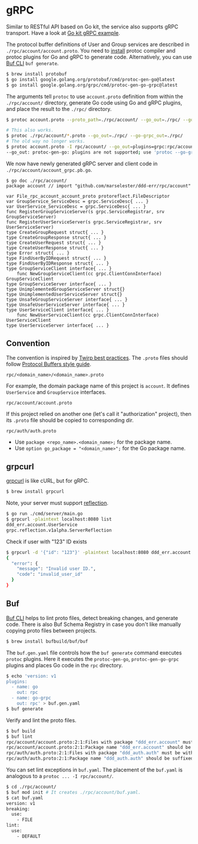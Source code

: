 # gRPC

Similar to RESTful API based on Go kit, the service also supports gRPC transport.
Have a look at [Go kit gRPC example](https://github.com/go-kit/examples/blob/master/addsvc/pkg/addtransport/grpc.go).

The protocol buffer definitions of User and Group services are described in `./rpc/account/account.proto`.
You need to [install](https://grpc.io/docs/quickstart/go.html) protoc compiler and protoc plugins for Go and gRPC to generate code.
Alternatively, you can use [Buf CLI](#buf) `buf generate`.

```sh
$ brew install protobuf
$ go install google.golang.org/protobuf/cmd/protoc-gen-go@latest
$ go install google.golang.org/grpc/cmd/protoc-gen-go-grpc@latest
```

The arguments tell `protoc` to use `account.proto` definition
from within the `./rpc/account/` directory,
generate Go code using Go and gRPC plugins,
and place the result to the `./rpc/` directory.

```sh
$ protoc account.proto --proto_path=./rpc/account/ --go_out=./rpc/ --go-grpc_out=./rpc/

# This also works.
$ protoc ./rpc/account/*.proto --go_out=./rpc/ --go-grpc_out=./rpc/
# The old way no longer works.
$ protoc account.proto -I rpc/account/ --go_out=plugins=grpc:rpc/account/
--go_out: protoc-gen-go: plugins are not supported; use 'protoc --go-grpc_out=...' to generate gRPC
```

We now have newly generated gRPC server and client code in `./rpc/account/account_grpc.pb.go`.

```
$ go doc ./rpc/account/
package account // import "github.com/marselester/ddd-err/rpc/account"

var File_rpc_account_account_proto protoreflect.FileDescriptor
var GroupService_ServiceDesc = grpc.ServiceDesc{ ... }
var UserService_ServiceDesc = grpc.ServiceDesc{ ... }
func RegisterGroupServiceServer(s grpc.ServiceRegistrar, srv GroupServiceServer)
func RegisterUserServiceServer(s grpc.ServiceRegistrar, srv UserServiceServer)
type CreateGroupRequest struct{ ... }
type CreateGroupResponse struct{ ... }
type CreateUserRequest struct{ ... }
type CreateUserResponse struct{ ... }
type Error struct{ ... }
type FindUserByIDRequest struct{ ... }
type FindUserByIDResponse struct{ ... }
type GroupServiceClient interface{ ... }
    func NewGroupServiceClient(cc grpc.ClientConnInterface) GroupServiceClient
type GroupServiceServer interface{ ... }
type UnimplementedGroupServiceServer struct{}
type UnimplementedUserServiceServer struct{}
type UnsafeGroupServiceServer interface{ ... }
type UnsafeUserServiceServer interface{ ... }
type UserServiceClient interface{ ... }
    func NewUserServiceClient(cc grpc.ClientConnInterface) UserServiceClient
type UserServiceServer interface{ ... }
```

## Convention

The convention is inspired by [Twirp best practices](https://twitchtv.github.io/twirp/docs/best_practices.html).
The `.proto` files should follow [Protocol Buffers style guide](https://developers.google.com/protocol-buffers/docs/style).

```
rpc/<domain_name>/<domain_name>.proto
```

For example, the domain package name of this project is `account`.
It defines `UserService` and `GroupService` interfaces.

```
rpc/account/account.proto
```

If this project relied on another one (let's call it "authorization" project),
then its `.proto` file should be copied to corresponding dir.

```
rpc/auth/auth.proto
```

- Use `package <repo_name>.<domain_name>;` for the package name.
- Use `option go_package = "<domain_name>";` for the Go package name.

## grpcurl

[grpcurl](https://github.com/fullstorydev/grpcurl) is like cURL, but for gRPC.

```sh
$ brew install grpcurl
```

Note, your server must support
[reflection](https://github.com/grpc/grpc-go/blob/master/Documentation/server-reflection-tutorial.md).

```sh
$ go run ./cmd/server/main.go
$ grpcurl -plaintext localhost:8080 list
ddd_err.account.UserService
grpc.reflection.v1alpha.ServerReflection
```

Check if user with "123" ID exists

```sh
$ grpcurl -d '{"id": "123"}' -plaintext localhost:8080 ddd_err.account.UserService/FindUserByID
{
  "error": {
    "message": "Invalid user ID.",
    "code": "invalid_user_id"
  }
}
```

## Buf

[Buf CLI](https://docs.buf.build/tour/introduction) helps to lint proto files, detect breaking changes, and generate code.
There is also Buf Schema Registry in case you don't like manually copying proto files between projects.

```sh
$ brew install bufbuild/buf/buf
```

The `buf.gen.yaml` file controls how the `buf generate` command executes `protoc` plugins.
Here it executes the `protoc-gen-go`, `protoc-gen-go-grpc` plugins and places Go code in the `rpc` directory.

```sh
$ echo 'version: v1
plugins:
  - name: go
    out: rpc
  - name: go-grpc
    out: rpc' > buf.gen.yaml
$ buf generate
```

Verify and lint the proto files.

```sh
$ buf build
$ buf lint
rpc/account/account.proto:2:1:Files with package "ddd_err.account" must be within a directory "ddd_err/account" relative to root but were in directory "rpc/account".
rpc/account/account.proto:2:1:Package name "ddd_err.account" should be suffixed with a correctly formed version, such as "ddd_err.account.v1".
rpc/auth/auth.proto:2:1:Files with package "ddd_auth.auth" must be within a directory "ddd_auth/auth" relative to root but were in directory "rpc/auth".
rpc/auth/auth.proto:2:1:Package name "ddd_auth.auth" should be suffixed with a correctly formed version, such as "ddd_auth.auth.v1".
```

You can set lint exceptions in `buf.yaml`.
The placement of the `buf.yaml` is analogous to a `protoc ... -I rpc/account/`.

```sh
$ cd ./rpc/account/
$ buf mod init # It creates ./rpc/account/buf.yaml.
$ cat buf.yaml
version: v1
breaking:
  use:
    - FILE
lint:
  use:
    - DEFAULT
```
